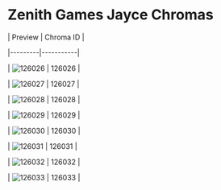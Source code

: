 # Zenith Games Jayce Chromas


| Preview | Chroma ID |

|---------|-----------|

| ![126026](https://raw.communitydragon.org/latest/plugins/rcp-be-lol-game-data/global/default/v1/champion-chroma-images/126/126026.png) | 126026 |

| ![126027](https://raw.communitydragon.org/latest/plugins/rcp-be-lol-game-data/global/default/v1/champion-chroma-images/126/126027.png) | 126027 |

| ![126028](https://raw.communitydragon.org/latest/plugins/rcp-be-lol-game-data/global/default/v1/champion-chroma-images/126/126028.png) | 126028 |

| ![126029](https://raw.communitydragon.org/latest/plugins/rcp-be-lol-game-data/global/default/v1/champion-chroma-images/126/126029.png) | 126029 |

| ![126030](https://raw.communitydragon.org/latest/plugins/rcp-be-lol-game-data/global/default/v1/champion-chroma-images/126/126030.png) | 126030 |

| ![126031](https://raw.communitydragon.org/latest/plugins/rcp-be-lol-game-data/global/default/v1/champion-chroma-images/126/126031.png) | 126031 |

| ![126032](https://raw.communitydragon.org/latest/plugins/rcp-be-lol-game-data/global/default/v1/champion-chroma-images/126/126032.png) | 126032 |

| ![126033](https://raw.communitydragon.org/latest/plugins/rcp-be-lol-game-data/global/default/v1/champion-chroma-images/126/126033.png) | 126033 |